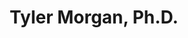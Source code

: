 ---
title: "Tyler Morgan, Ph.D."
presenter_id: tyler_morgan
position: Postdoctoral Fellow
start_date: 
end_date: 2023
email: 
phone: 
photo: assets/images/image56.png
status: former
layout: member 
---